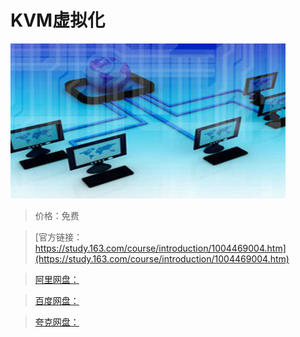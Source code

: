 # KVM虚拟化

![img](../../../assets/study163/free/18B01873F560C96AC4F263BC76FD7695.jpg)

> 价格：免费

> [官方链接：https://study.163.com/course/introduction/1004469004.htm](https://study.163.com/course/introduction/1004469004.htm)

> [阿里网盘：]()

> [百度网盘：]()

> [夸克网盘：]()
